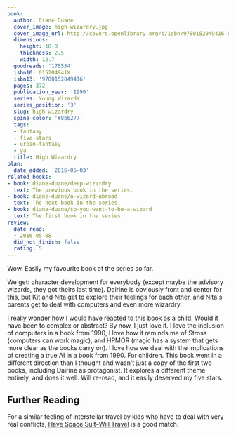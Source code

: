 ```yaml
---
book:
  author: Diane Duane
  cover_image: high-wizardry.jpg
  cover_image_url: http://covers.openlibrary.org/b/isbn/9780152049416-L.jpg
  dimensions:
    height: 18.0
    thickness: 2.5
    width: 12.7
  goodreads: '176534'
  isbn10: 015204941X
  isbn13: '9780152049416'
  pages: 372
  publication_year: '1990'
  series: Young Wizards
  series_position: '3'
  slug: high-wizardry
  spine_color: '#8b6277'
  tags:
  - fantasy
  - five-stars
  - urban-fantasy
  - ya
  title: High Wizardry
plan:
  date_added: '2016-05-03'
related_books:
- book: diane-duane/deep-wizardry
  text: The previous book in the series.
- book: diane-duane/a-wizard-abroad
  text: The next book in the series.
- book: diane-duane/so-you-want-to-be-a-wizard
  text: The first book in the series.
review:
  date_read:
  - 2016-05-08
  did_not_finish: false
  rating: 5
---
```


Wow. Easily my favourite book of the series so far.

We get: character development for everybody (except maybe the advisory wizards, they got theirs last time). Dairine is obviously front and center for this, but Kit and Nita get to explore their feelings for each other, and Nita's parents get to deal with computers and even more wizardry.

I really wonder how I would have reacted to this book as a child. Would it have been to complex or abstract? By now, I just love it. I love the inclusion of computers in a book from 1990, I love how it reminds me of Stross (computers can work magic), and HPMOR (magic has a system that gets more clear as the books carry on). I love how we deal with the implications of creating a true AI in a book from 1990. For children. This book went in a different direction than I thought and wasn't just a copy of the first two books, including Dairine as protagonist. It explores a different theme entirely, and does it well. Will re-read, and it easily deserved my five stars.

## Further Reading

For a similar feeling of interstellar travel by kids who have to deal with very real conflicts, [Have Space Suit–Will
Travel](https://books.rixx.de/reviews/2020/have-space-suit-will-travel) is a good match.
